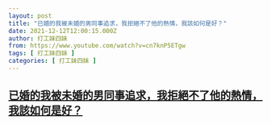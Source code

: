 ```yaml
---
layout: post
title: "已婚的我被未婚的男同事追求，我拒絕不了他的熱情，我該如何是好？"
date: 2021-12-12T12:00:15.000Z
author: 打工妹四妹
from: https://www.youtube.com/watch?v=cn7knP5ETgw
tags: [ 打工妹四妹 ]
categories: [ 打工妹四妹 ]
---
```

<!--1639310415000-->
[已婚的我被未婚的男同事追求，我拒絕不了他的熱情，我該如何是好？](https://www.youtube.com/watch?v=cn7knP5ETgw)
------

<div>

</div>
